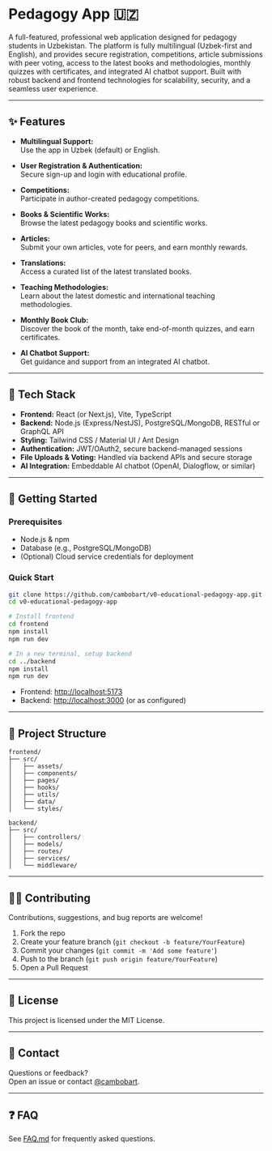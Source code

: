 # Pedagogy App 🇺🇿

A full-featured, professional web application designed for pedagogy students in Uzbekistan. The platform is fully multilingual (Uzbek-first and English), and provides secure registration, competitions, article submissions with peer voting, access to the latest books and methodologies, monthly quizzes with certificates, and integrated AI chatbot support. Built with robust backend and frontend technologies for scalability, security, and a seamless user experience.

---

## ✨ Features

- **Multilingual Support:**  
  Use the app in Uzbek (default) or English.

- **User Registration & Authentication:**  
  Secure sign-up and login with educational profile.

- **Competitions:**  
  Participate in author-created pedagogy competitions.

- **Books & Scientific Works:**  
  Browse the latest pedagogy books and scientific works.

- **Articles:**  
  Submit your own articles, vote for peers, and earn monthly rewards.

- **Translations:**  
  Access a curated list of the latest translated books.

- **Teaching Methodologies:**  
  Learn about the latest domestic and international teaching methodologies.

- **Monthly Book Club:**  
  Discover the book of the month, take end-of-month quizzes, and earn certificates.

- **AI Chatbot Support:**  
  Get guidance and support from an integrated AI chatbot.

---

## 🚀 Tech Stack

- **Frontend:** React (or Next.js), Vite, TypeScript
- **Backend:** Node.js (Express/NestJS), PostgreSQL/MongoDB, RESTful or GraphQL API
- **Styling:** Tailwind CSS / Material UI / Ant Design
- **Authentication:** JWT/OAuth2, secure backend-managed sessions
- **File Uploads & Voting:** Handled via backend APIs and secure storage
- **AI Integration:** Embeddable AI chatbot (OpenAI, Dialogflow, or similar)

---

## 🏁 Getting Started

### Prerequisites

- Node.js & npm
- Database (e.g., PostgreSQL/MongoDB)
- (Optional) Cloud service credentials for deployment

### Quick Start

```bash
git clone https://github.com/cambobart/v0-educational-pedagogy-app.git
cd v0-educational-pedagogy-app

# Install frontend
cd frontend
npm install
npm run dev

# In a new terminal, setup backend
cd ../backend
npm install
npm run dev
```

- Frontend: [http://localhost:5173](http://localhost:5173)  
- Backend: [http://localhost:3000](http://localhost:3000) (or as configured)

---

## 📂 Project Structure

```
frontend/
├── src/
│   ├── assets/
│   ├── components/
│   ├── pages/
│   ├── hooks/
│   ├── utils/
│   ├── data/
│   └── styles/

backend/
├── src/
│   ├── controllers/
│   ├── models/
│   ├── routes/
│   ├── services/
│   └── middleware/
```

---

## 🧑‍💻 Contributing

Contributions, suggestions, and bug reports are welcome!

1. Fork the repo
2. Create your feature branch (`git checkout -b feature/YourFeature`)
3. Commit your changes (`git commit -m 'Add some feature'`)
4. Push to the branch (`git push origin feature/YourFeature`)
5. Open a Pull Request

---

## 📄 License

This project is licensed under the MIT License.

---

## 📣 Contact

Questions or feedback?  
Open an issue or contact [@cambobart](https://github.com/cambobart).

---

## ❓ FAQ

See [FAQ.md](./FAQ.md) for frequently asked questions.
